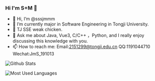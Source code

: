 ### Hi I'm S+M 👋

- 👋 Hi, I’m @sssjmmm 
- 🔭 I’m currently major in Software Engineering in Tongji University.
- 🌱 TJ SSE weak chicken.
- 💬 Ask me about Java, Vue3, C/C++ ，Python, and I really enjoy discussing this knowledge with you.
- 📫 How to reach me: Email:2151299@tongji.edu.cn QQ:1191044710 Wechat:JmS_191013



![Github Stats](https://github-readme-stats.vercel.app/api?username=sssjmmm&show_icons=true&theme=tokyonight&count_private=true)


![Most Used Languages](https://github-readme-stats.vercel.app/api/top-langs/?username=sssjmmm&theme=tokyonight&layout=compact)

